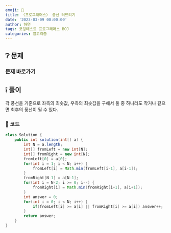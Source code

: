 ```yaml
---
emoji: 🐜
title: 〈프로그래머스〉 풍선 터뜨리기
date: '2023-03-09 00:00:00'
author: 하연
tags: 코딩테스트 프로그래머스 BOJ
categories: 알고리즘
---
```


## ❔ 문제

### [문제 바로가기](https://school.programmers.co.kr/learn/courses/30/lessons/68646)

## ❕ 풀이

각 풍선을 기준으로 좌측의 최솟값, 우측의 최솟값을 구해서 둘 중 하나라도 작거나 같으면 최후의 풍선이 될 수 있다.

### 👀 코드

```java
class Solution {
    public int solution(int[] a) {
        int N = a.length;
        int[] fromLeft = new int[N];
        int[] fromRight = new int[N];
        fromLeft[0] = a[0];
        for(int i = 1; i < N; i++) {
            fromLeft[i] = Math.min(fromLeft[i-1], a[i-1]);
        }
        fromRight[N-1] = a[N-1];
        for(int i = N-2; i >= 0; i--) {
            fromRight[i] = Math.min(fromRight[i+1], a[i+1]);
        }
        int answer = 0;
        for(int i = 0; i < N; i++) {
            if(fromLeft[i] >= a[i] || fromRight[i] >= a[i]) answer++;
        }
        return answer;
    }
}
```

```toc

```

